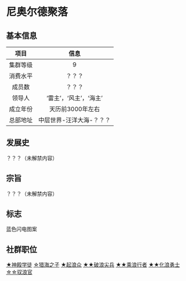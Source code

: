 # 尼奥尔德聚落

## 基本信息

项目|信息
:--:|:--:
集群等级|9
消费水平|？？？
成员数|？？？
领导人|‘雷主’，‘风主’，‘海主’
成立年份|天历前3000年左右
总部地址|中层世界-汪洋大海-？？？

## 发展史

？？？（未解禁内容）

## 宗旨

？？？（未解禁内容）

## 标志

蓝色闪电图案

## 社群职位

<a href="../Temple Apprentdice" target="_blank">★神殿学徒</a>
<a href="../Son of sea hunters" target="_blank">☆猎海之子</a>
<a href="../Wave riser" target="_blank">★起浪众</a>
<a href="../Wave Breaking Vanguard" target="_blank">★★破浪尖兵</a>
<a href="../Wave Riders" target="_blank">★★乘浪行者</a>
<a href="../Wave Warrior" target="_blank">★★化浪勇士</a>
<a href="../Wave unifier" target="_blank">☆☆驭浪官</a>
